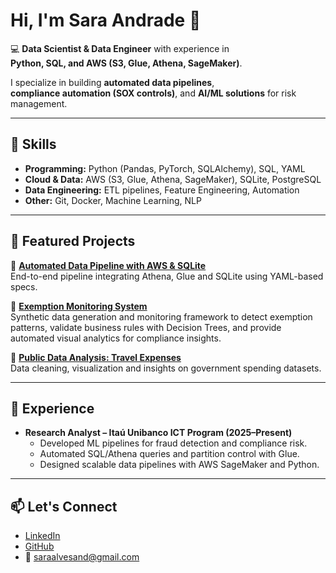 # Hi, I'm Sara Andrade 👋

💻 **Data Scientist & Data Engineer** with experience in  
**Python, SQL, and AWS (S3, Glue, Athena, SageMaker)**.  

I specialize in building **automated data pipelines**,  
**compliance automation (SOX controls)**, and **AI/ML solutions** for risk management.

---

## 🚀 Skills
- **Programming:** Python (Pandas, PyTorch, SQLAlchemy), SQL, YAML  
- **Cloud & Data:** AWS (S3, Glue, Athena, SageMaker), SQLite, PostgreSQL  
- **Data Engineering:** ETL pipelines, Feature Engineering, Automation  
- **Other:** Git, Docker, Machine Learning, NLP  

---

## 📂 Featured Projects

🔹 [**Automated Data Pipeline with AWS & SQLite**](https://github.com/saraandrade0/project-pipeline)  
End-to-end pipeline integrating Athena, Glue and SQLite using YAML-based specs.  

🔹 [**Exemption Monitoring System**](https://github.com/saraandrade0/project-exemption-monitoring)  
Synthetic data generation and monitoring framework to detect exemption patterns, validate business rules with Decision Trees, and provide automated visual analytics for compliance insights.
  

🔹 [**Public Data Analysis: Travel Expenses**](https://github.com/saraandrade0/project-public-data)  
Data cleaning, visualization and insights on government spending datasets.  

---

## 🏢 Experience
- **Research Analyst – Itaú Unibanco ICT Program (2025–Present)**  
  - Developed ML pipelines for fraud detection and compliance risk.  
  - Automated SQL/Athena queries and partition control with Glue.  
  - Designed scalable data pipelines with AWS SageMaker and Python.  

---

## 📫 Let's Connect
- [LinkedIn](https://linkedin.com/in/sara-andradee)  
- [GitHub](https://github.com/saraandrade0)  
- 📧 saraalvesand@gmail.com

